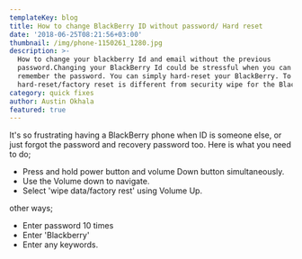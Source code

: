```yaml
---
templateKey: blog
title: How to change BlackBerry ID without password/ Hard reset
date: '2018-06-25T08:21:56+03:00'
thumbnail: /img/phone-1150261_1280.jpg
description: >-
  How to change your blackberry Id and email without the previous
  password.Changing your BlackBerry Id could be stressful when you can't
  remember the password. You can simply hard-reset your BlackBerry. To
  hard-reset/factory reset is different from security wipe for the BlackBerry.
category: quick fixes
author: Austin Okhala
featured: true
---
```

It's so frustrating having a BlackBerry phone when ID is someone else, or just forgot the password and recovery password too. Here is what you need to do;

* Press and hold power button and volume Down button simultaneously.
* Use the Volume down to navigate.
* Select 'wipe data/factory rest' using Volume Up.

other ways;

* Enter password 10 times
* Enter 'Blackberry'
* Enter any keywords.
